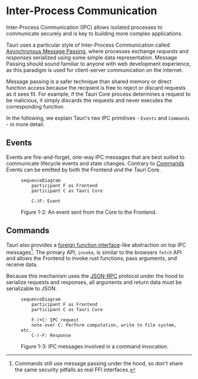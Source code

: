 # Inter-Process Communication

Inter-Process Communication (IPC) allows isolated processes to communicate
securely and is key to building more complex applications.

Tauri uses a particular style of Inter-Process Communication called
[Asynchronous Message Passing], where processes exchange _requests_ and
_responses_ serialized using some simple data representation. Message Passing
should sound familiar to anyone with web development experience, as this
paradigm is used for client-server communication on the internet.

Message passing is a safer technique than shared memory or direct function
access because the recipient is free to reject or discard requests as it sees
fit. For example, if the Tauri Core process determines a request to be
malicious, it simply discards the requests and never executes the corresponding
function.

In the following, we explain Tauri's two IPC primitives - `Events` and
`Commands` - in more detail.

## Events

Events are fire-and-forget, one-way IPC messages that are best suited to
communicate lifecycle events and state changes. Contrary to
[Commands](#commands) Events can be emitted by both the Frontend _and_ the Tauri
Core.

<figure>

```mermaid
sequenceDiagram
    participant F as Frontend
    participant C as Tauri Core

    C-)F: Event
```

<figcaption>Figure 1-2: An event sent from the Core to the Frontend.</figcaption>
</figure>

## Commands

Tauri also provides a [foreign function interface]-like abstraction on top IPC
messages[^1]. The primary API, `invoke`, is similar to the browsers `fetch` API
and allows the Frontend to invoke rust functions, pass arguments, and receive
data.

Because this mechanism uses the [JSON-RPC] protocol under the hood to serialize
requests and responses, all arguments and return data must be serializable to
JSON.

<figure>

```mermaid
sequenceDiagram
    participant F as Frontend
    participant C as Tauri Core

    F-)+C: IPC request
    note over C: Perform computation, write to file system, etc.
    C-)-F: Response
```

<figcaption>Figure 1-3: IPC messages involved in a command invocation.</figcaption>
</figure>

<!-- prettier-ignore -->
[^1]: Commands still use message passing under the hood, so don't share the same
    security pitfalls as real FFI interfaces.

[asynchronous message passing]:
  https://en.wikipedia.org/wiki/Message_passing#Asynchronous_message_passing
[json-rpc]: https://www.jsonrpc.org
[foreign function interface]:
  https://en.wikipedia.org/wiki/Foreign_function_interface
